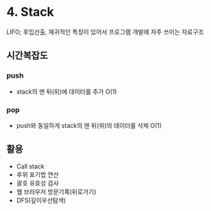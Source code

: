 # 4. Stack

LIFO; 후입선출, 재귀적인 특징이 있어서 프로그램 개발에 자주 쓰이는 자료구조

## 시간복잡도

### push

- stack의 맨 뒤(위)에 데이터를 추가 O(1)

### pop

- push와 동일하게 stack의 맨 뒤(위)의 데이터를 삭제 O(1)

## 활용

- Call stack
- 후위 표기법 연산
- 괄호 유효성 검사
- 웹 브라우저 방문기록(뒤로가기)
- DFS(깊이우선탐색)
